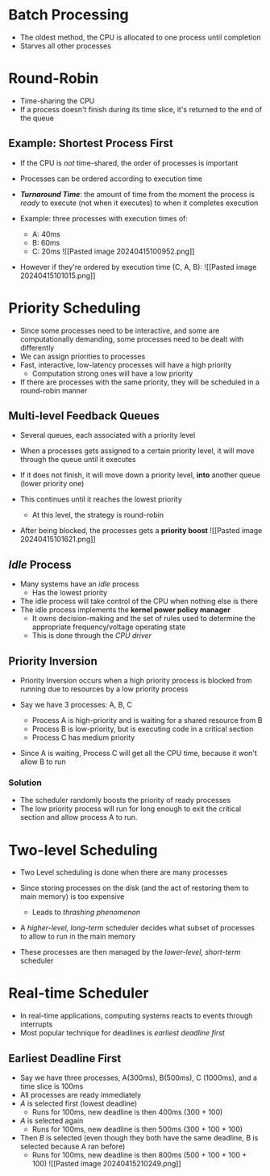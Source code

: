 # Batch Processing
- The oldest method, the CPU is allocated to one process until completion
- Starves all other processes

# Round-Robin
- Time-sharing the CPU
- If a process doesn't finish during its time slice, it's returned to the end of the queue

## Example: Shortest Process First
- If the CPU is *not* time-shared, the order of processes is important
- Processes can be ordered according to execution time
- ***Turnaround Time***: the amount of time from the moment the process is *ready* to execute (not when it executes) to when it completes execution

- Example: three processes with execution times of:
	- A: 40ms
	- B: 60ms
	- C: 20ms
![[Pasted image 20240415100952.png]]
- However if they're ordered by execution time (C, A, B):
![[Pasted image 20240415101015.png]]

# Priority Scheduling
- Since some processes need to be interactive, and some are computationally demanding, some processes need to be dealt with differently
- We can assign priorities to processes
- Fast, interactive, low-latency processes will have a high priority
	- Computation strong ones will have a low priority
- If there are processes with the same priority, they will be scheduled in a round-robin manner

## Multi-level Feedback Queues
- Several queues, each associated with a priority level

- When a processes gets assigned to a certain priority level, it will move through the queue until it executes
- If it does not finish, it will move down a priority level, **into** another queue (lower priority one)
- This continues until it reaches the lowest priority
	- At this level, the strategy is round-robin
- After being blocked, the processes gets a **priority boost**
![[Pasted image 20240415101621.png]]

## *Idle* Process
- Many systems have an *idle* process
	- Has the lowest priority
- The idle process will take control of the CPU when nothing else is there
- The idle process implements the **kernel power policy manager**
	- It owns decision-making and the set of rules used to determine the appropriate frequency/voltage operating state
	- This is done through the *CPU driver*
## Priority Inversion
- Priority Inversion occurs when a high priority process is blocked from running due to resources by a low priority process

- Say we have 3 processes: A, B, C
	- Process A is high-priority and is waiting for a shared resource from B
	- Process B is low-priority, but is executing code in a critical section
	- Process C has medium priority
- Since A is waiting, Process C will get all the CPU time, because it won't allow B to run

### Solution
- The scheduler randomly boosts the priority of ready processes
- The low priority process will run for long enough to exit the critical section and allow process A to run.

# Two-level Scheduling
- Two Level scheduling is done when there are many processes
- Since storing processes on the disk (and the act of restoring them to main memory) is too expensive
	- Leads to *thrashing phenomenon*

- A *higher-level, long-term* scheduler decides what subset of processes to allow to run in the main memory
- These processes are then managed by the *lower-level, short-term* scheduler

# Real-time Scheduler
- In real-time applications, computing systems reacts to events through interrupts
- Most popular technique for deadlines is *earliest deadline first*

## Earliest Deadline First
- Say we have three processes, A(300ms), B(500ms), C (1000ms), and a time slice is 100ms
- All processes are ready immediately
- *A* is selected first (lowest deadline)
	- Runs for 100ms, new deadline is then 400ms (300 + 100)
- *A* is selected again
	- Runs for 100ms, new deadline is then 500ms (300 + 100 + 100)
- Then *B* is selected (even though they both have the same deadline, B is selected because A ran before)
	- Runs for 100ms, new deadline is then 800ms (500 + 100 + 100 + 100)
![[Pasted image 20240415210249.png]]

